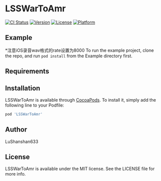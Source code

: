 # LSSWarToAmr

[![CI Status](https://img.shields.io/travis/LuShanshan633/LSSWarToAmr.svg?style=flat)](https://travis-ci.org/LuShanshan633/LSSWarToAmr)
[![Version](https://img.shields.io/cocoapods/v/LSSWarToAmr.svg?style=flat)](https://cocoapods.org/pods/LSSWarToAmr)
[![License](https://img.shields.io/cocoapods/l/LSSWarToAmr.svg?style=flat)](https://cocoapods.org/pods/LSSWarToAmr)
[![Platform](https://img.shields.io/cocoapods/p/LSSWarToAmr.svg?style=flat)](https://cocoapods.org/pods/LSSWarToAmr)

## Example
*注意iOS录音wav格式的rate设置为8000
To run the example project, clone the repo, and run `pod install` from the Example directory first.

## Requirements

## Installation

LSSWarToAmr is available through [CocoaPods](https://cocoapods.org). To install
it, simply add the following line to your Podfile:

```ruby
pod 'LSSWarToAmr'
```

## Author

LuShanshan633
## License

LSSWarToAmr is available under the MIT license. See the LICENSE file for more info.



